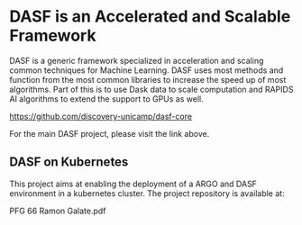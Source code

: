 # DASF is an Accelerated and Scalable Framework

DASF is a generic framework specialized in acceleration and scaling common 
techniques for Machine Learning. DASF uses most methods and function from 
the most common libraries to increase the speed up of most algorithms. Part 
of this is to use Dask data to scale computation and RAPIDS AI algorithms to 
extend the support to GPUs as well.

https://github.com/discovery-unicamp/dasf-core

For the main DASF project, please visit the link above.

## DASF on Kubernetes

This project aims at enabling the deployment of a ARGO and DASF environment in a kubernetes cluster. The project repository is available at:

PFG 66 Ramon Galate.pdf